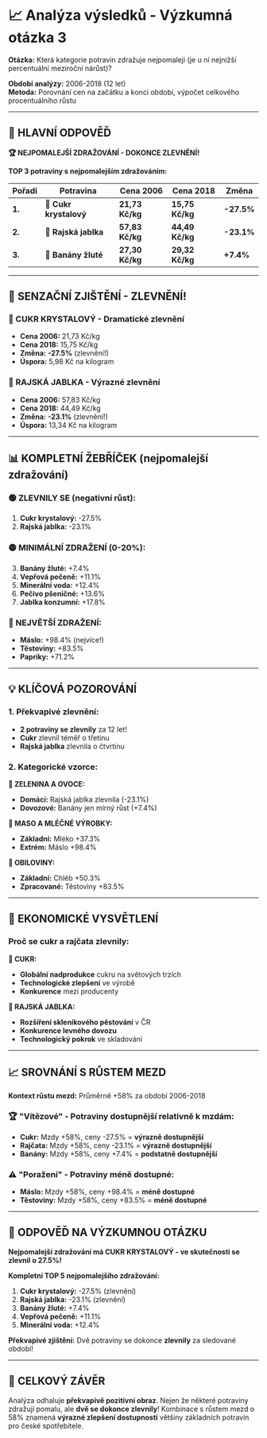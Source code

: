 # 📈 Analýza výsledků - Výzkumná otázka 3

**Otázka:** Která kategorie potravin zdražuje nejpomaleji (je u ní nejnižší percentuální meziroční nárůst)?

**Období analýzy:** 2006-2018 (12 let)  
**Metoda:** Porovnání cen na začátku a konci období, výpočet celkového procentuálního růstu

---

## 🎯 **HLAVNÍ ODPOVĚĎ**

**🏆 NEJPOMALEJŠÍ ZDRAŽOVÁNÍ - DOKONCE ZLEVNĚNÍ!**

**TOP 3 potraviny s nejpomalejším zdražováním:**

| Pořadí | Potravina | Cena 2006 | Cena 2018 | Změna |
|--------|-----------|-----------|-----------|-------|
| **1.** | **🍯 Cukr krystalový** | **21,73 Kč/kg** | **15,75 Kč/kg** | **-27.5%** |
| **2.** | **🍅 Rajská jablka** | **57,83 Kč/kg** | **44,49 Kč/kg** | **-23.1%** |
| **3.** | **🍌 Banány žluté** | **27,30 Kč/kg** | **29,32 Kč/kg** | **+7.4%** |

---

## 🎉 **SENZAČNÍ ZJIŠTĚNÍ - ZLEVNĚNÍ!**

### **🍯 CUKR KRYSTALOVÝ - Dramatické zlevnění**
- **Cena 2006:** 21,73 Kč/kg
- **Cena 2018:** 15,75 Kč/kg
- **Změna:** **-27.5%** (zlevnění!)
- **Úspora:** 5,98 Kč na kilogram

### **🍅 RAJSKÁ JABLKA - Výrazné zlevnění**
- **Cena 2006:** 57,83 Kč/kg  
- **Cena 2018:** 44,49 Kč/kg
- **Změna:** **-23.1%** (zlevnění!)
- **Úspora:** 13,34 Kč na kilogram

---

## 📊 **KOMPLETNÍ ŽEBŘÍČEK (nejpomalejší zdražování)**

### **🟢 ZLEVNILY SE (negativní růst):**
1. **Cukr krystalový:** -27.5%
2. **Rajská jablka:** -23.1%

### **🟡 MINIMÁLNÍ ZDRAŽENÍ (0-20%):**
3. **Banány žluté:** +7.4%
4. **Vepřová pečeně:** +11.1%
5. **Minerální voda:** +12.4%
6. **Pečivo pšeničné:** +13.6%
7. **Jablka konzumní:** +17.8%

### **🔴 NEJVĚTŠÍ ZDRAŽENÍ:**
- **Máslo:** +98.4% (nejvíce!)
- **Těstoviny:** +83.5%
- **Papriky:** +71.2%

---

## 💡 **KLÍČOVÁ POZOROVÁNÍ**

### **1. Překvapivé zlevnění:**
- **2 potraviny se zlevnily** za 12 let!
- **Cukr** zlevnil téměř o třetinu
- **Rajská jablka** zlevnila o čtvrtinu

### **2. Kategorické vzorce:**

**🥬 ZELENINA A OVOCE:**
- **Domácí:** Rajská jablka zlevnila (-23.1%)
- **Dovozové:** Banány jen mírný růst (+7.4%)

**🥩 MASO A MLÉČNÉ VÝROBKY:**
- **Základní:** Mléko +37.3%
- **Extrém:** Máslo +98.4%

**🌾 OBILOVINY:**
- **Základní:** Chléb +50.3%
- **Zpracované:** Těstoviny +83.5%

---

## 🧮 **EKONOMICKÉ VYSVĚTLENÍ**

### **Proč se cukr a rajčata zlevnily:**

**🍯 CUKR:**
- **Globální nadprodukce** cukru na světových trzích
- **Technologické zlepšení** ve výrobě
- **Konkurence** mezi producenty

**🍅 RAJSKÁ JABLKA:**
- **Rozšíření skleníkového pěstování** v ČR
- **Konkurence levného dovozu**
- **Technologický pokrok** ve skladování

---

## 📈 **SROVNÁNÍ S RŮSTEM MEZD**

**Kontext růstu mezd:** Průměrně +58% za období 2006-2018

### **🏆 "Vítězové" - Potraviny dostupnější relativně k mzdám:**
- **Cukr:** Mzdy +58%, ceny -27.5% = **výrazně dostupnější**
- **Rajčata:** Mzdy +58%, ceny -23.1% = **výrazně dostupnější**  
- **Banány:** Mzdy +58%, ceny +7.4% = **podstatně dostupnější**

### **⚠️ "Poražení" - Potraviny méně dostupné:**
- **Máslo:** Mzdy +58%, ceny +98.4% = **méně dostupné**
- **Těstoviny:** Mzdy +58%, ceny +83.5% = **méně dostupné**

---

## 🎯 **ODPOVĚĎ NA VÝZKUMNOU OTÁZKU**

**Nejpomalejší zdražování má CUKR KRYSTALOVÝ - ve skutečnosti se zlevnil o 27.5%!**

**Kompletní TOP 5 nejpomalejšího zdražování:**
1. **Cukr krystalový:** -27.5% (zlevnění)
2. **Rajská jablka:** -23.1% (zlevnění)  
3. **Banány žluté:** +7.4%
4. **Vepřová pečeně:** +11.1%
5. **Minerální voda:** +12.4%

**Překvapivé zjištění:** Dvě potraviny se dokonce **zlevnily** za sledované období!

---

## 🎉 **CELKOVÝ ZÁVĚR**

Analýza odhaluje **překvapivě pozitivní obraz**. Nejen že některé potraviny zdražují pomalu, ale **dvě se dokonce zlevnily**! Kombinace s růstem mezd o 58% znamená **výrazné zlepšení dostupnosti** většiny základních potravin pro české spotřebitele.
